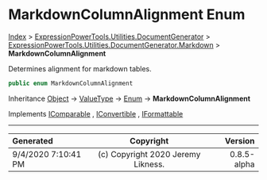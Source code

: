 ﻿# MarkdownColumnAlignment Enum

[Index](../index.md) > [ExpressionPowerTools.Utilities.DocumentGenerator](ExpressionPowerTools.Utilities.DocumentGenerator.a.md) > [ExpressionPowerTools.Utilities.DocumentGenerator.Markdown](ExpressionPowerTools.Utilities.DocumentGenerator.Markdown.n.md) > **MarkdownColumnAlignment**

Determines alignment for markdown tables.

```csharp
public enum MarkdownColumnAlignment
```

Inheritance [Object](https://docs.microsoft.com/dotnet/api/system.object) → [ValueType](https://docs.microsoft.com/dotnet/api/system.valuetype) → [Enum](https://docs.microsoft.com/dotnet/api/system.enum) → **MarkdownColumnAlignment**

Implements  [IComparable](https://docs.microsoft.com/dotnet/api/system.icomparable) ,  [IConvertible](https://docs.microsoft.com/dotnet/api/system.iconvertible) ,  [IFormattable](https://docs.microsoft.com/dotnet/api/system.iformattable) 


---

| Generated | Copyright | Version |
| :-- | :-: | --: |
| 9/4/2020 7:10:41 PM | (c) Copyright 2020 Jeremy Likness. | 0.8.5-alpha |
